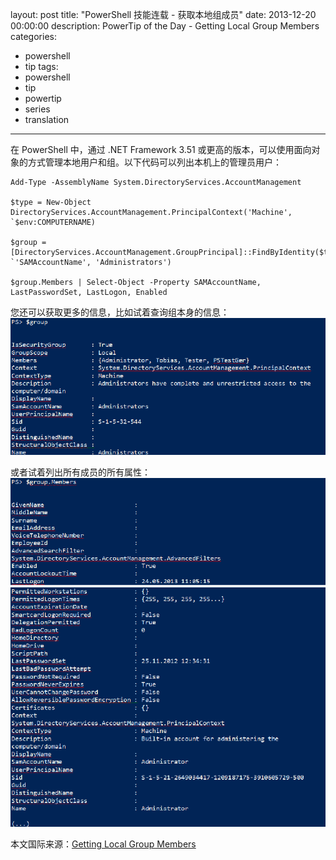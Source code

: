 ﻿layout: post
title: "PowerShell 技能连载 - 获取本地组成员"
date: 2013-12-20 00:00:00
description: PowerTip of the Day - Getting Local Group Members
categories:
- powershell
- tip
tags:
- powershell
- tip
- powertip
- series
- translation
---
在 PowerShell 中，通过 .NET Framework 3.51 或更高的版本，可以使用面向对象的方式管理本地用户和组。以下代码可以列出本机上的管理员用户：

	Add-Type -AssemblyName System.DirectoryServices.AccountManagement
	
	$type = New-Object DirectoryServices.AccountManagement.PrincipalContext('Machine', `$env:COMPUTERNAME)
	
	$group = [DirectoryServices.AccountManagement.GroupPrincipal]::FindByIdentity($type, `'SAMAccountName', 'Administrators')
	
	$group.Members | Select-Object -Property SAMAccountName, LastPasswordSet, LastLogon, Enabled

您还可以获取更多的信息，比如试着查询组本身的信息：
![](/img/2013-12-20-getting-local-group-members-001.png)

或者试着列出所有成员的所有属性：
![](/img/2013-12-20-getting-local-group-members-002.png)
![](/img/2013-12-20-getting-local-group-members-003.png)

<!--more-->
本文国际来源：[Getting Local Group Members](http://powershell.com/cs/blogs/tips/archive/2013/12/20/getting-local-group-members.aspx)
